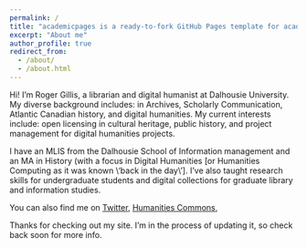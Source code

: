 ```yaml
---
permalink: /
title: "academicpages is a ready-to-fork GitHub Pages template for academic personal websites"
excerpt: "About me"
author_profile: true
redirect_from: 
  - /about/
  - /about.html
---
```


Hi! I’m Roger Gillis, a librarian and digital humanist at Dalhousie University. My diverse background includes: in  Archives, Scholarly Communication, Atlantic Canadian history, and digital humanities. My current interests include: open licensing in cultural heritage, public history, and project management for digital humanities projects. 

I have an MLIS from the Dalhousie School of Information management and an MA in History (with a focus in Digital Humanities \[or Humanities Computing as it was known \‘back in the day\’\]. I’ve also taught research skills for undergraduate students and digital collections for graduate library and information studies. 

You can also find me on [Twitter](https://twitter.com/rcgillis), [Humanities Commons](https://hcommons.org/members/rcgillis), 

Thanks for checking out my site. I’m in the process of updating it, so check back soon for more info. 
